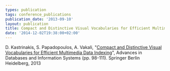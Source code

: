 ```yaml
---
types: publication
tags: conference_publications
publication_date: '2013-09-10'
layout: publication
title: Compact and Distinctive Visual Vocabularies for Efficient Multimedia Data Indexing
date: '2014-12-02T19:38:00+02:00'
---
```

<p>D. Kastrinakis, S. Papadopoulos, A. Vakali, "<a href="http://link.springer.com/chapter/10.1007%2F978-3-642-40683-6_8">Compact and Distinctive Visual Vocabularies for Efficient Multimedia Data Indexing</a>", Advances in Databases and Information Systems (pp. 98-111). Springer Berlin Heidelberg, 2013</p>
